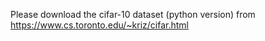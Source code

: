 Please download the cifar-10 dataset (python version) from
https://www.cs.toronto.edu/~kriz/cifar.html
